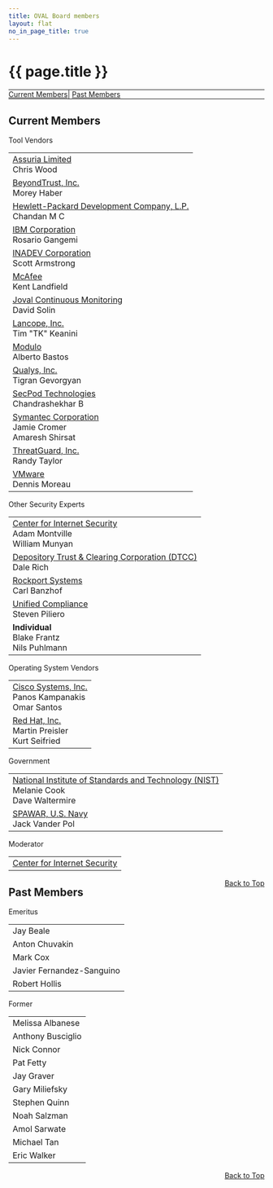 ```yaml
---
title: OVAL Board members
layout: flat
no_in_page_title: true
---
```

<a name="top"></a>
<h1>{{ page.title }}</h1>
<div class="row">
	<div class="col-md-12 text-center"  style="border-top:1px solid;border-bottom:1px solid">
		<a class="btn btn-link" href="#members">Current Members</a>|
		<a class="btn btn-link" href="#past_members">Past Members</a>
	</div>
</div>
<div class="row">
	<a name="members"></a>
	<h2>Current Members</h2>
	<div class="col-md-4">
		<a name="tool_vendors"></a>
		<div class="panel panel-primary">
			<div class="panel-heading">Tool Vendors</div>
			<div class="table responsive">
				<table class="table table-striped">
					<tr>
						<td>
						<a href="http://www.assuria-online.com/" target="_blank">Assuria Limited</a>
						<div class="panel-body-sm">Chris Wood</div>
						</td>
					</tr>
					<tr>
						<td>
						<a href="http://www.beyondtrust.com/" target="_blank">BeyondTrust, Inc.</a>
						<div class="panel-body-sm">Morey Haber</div>
						</td>
					</tr>
					<tr>
						<td>
						<a href="http://www.hp.com/country/us/en/uc/welcome.html" target="_blank">Hewlett-Packard Development Company, L.P.</a>
						<div class="panel-body-sm">Chandan M C</div>
						</td>
					</tr>
					<tr>
						<td>
						<a href="http://www.ibm.com/" target="_blank">IBM Corporation</a>
						<div class="panel-body-sm">Rosario Gangemi</div>
						</td>
					</tr>
					<tr>
						<td>
						<a href="http://www.inadev.com/" target="_blank" >INADEV Corporation</a>
						<div class="panel-body-sm">Scott Armstrong</div>
						</td>
					</tr>
					<tr>
						<td>
						<a href="http://www.McAfee.com/" target="_blank">McAfee</a>
						<div class="panel-body-sm">Kent Landfield</div>
						</td>
					</tr>
					<tr>
						<td>
						<a href="http://joval.org/" target="_blank">Joval Continuous Monitoring</a>
						<div class="panel-body-sm">David Solin</div>
						</td>
					</tr>
					<tr>
						<td>
						<a href="http://www.lancope.com/" target="_blank">Lancope, Inc.</a>
						<div class="panel-body-sm">Tim "TK" Keanini</div>
						</td>
					</tr>
					<tr>
						<td>
						<a href="http://www.modulo.com/" target="_blank">Modulo</a>
						<div class="panel-body-sm">Alberto Bastos</div>
						</td>
					</tr>
					<tr>
						<td>
						<a href="http://www.qualys.com/" target="_blank">Qualys, Inc.</a>
						<div class="panel-body-sm">Tigran Gevorgyan</div>
						</td>
					</tr>
					<tr>
						<td>
						<a href="http://www.secpod.com/" target="_blank">SecPod Technologies</a>
						<div class="panel-body-sm">Chandrashekhar B</div>
						</td>
					</tr>
					<tr>
						<td>
						<a href="http://www.symantec.com/" target="_blank">Symantec Corporation</a>
						<div class="panel-body-sm">Jamie Cromer<br>Amaresh Shirsat</div>
						</td>
					</tr>
					<tr>
						<td>
						<a href="http://www.threatguard.com/" target="_blank">ThreatGuard, Inc.</a>
						<div class="panel-body-sm">Randy Taylor</div>
						</td>
					</tr>
					<tr>
						<td>
						<a href="http://www.vmware.com/" target="_blank">VMware</a>
						<div class="panel-body-sm">Dennis Moreau</div>
						</td>
					</tr>
				</table>
			</div>
		</div>
	</div>
	<div class="col-md-4">
		<a name="other_experts"></a>
		<div class="panel panel-primary">
			<div class="panel-heading">Other Security Experts</div>
			<div class="table responsive">
				<table class="table table-striped">
					<tr>
						<td>
						<a href="http://www.cisecurity.org/" target="_blank">Center for Internet Security</a>
						<div class="panel-body-sm">Adam Montville<br>William Munyan</div>
						</td>
					</tr>
					<tr>
						<td>
						<a href="http://www.dtcc.com/" target="_blank">Depository Trust &amp; Clearing Corporation (DTCC)</a>
						<div class="panel-body-sm">Dale Rich</div>
						</td>
					</tr>
					<tr>
						<td>
						<a href="http://www.rockportsystems.com/" target="_blank">Rockport Systems</a>
						<div class="panel-body-sm">Carl Banzhof</div>
						</td>
					</tr>
					<tr>
						<td>
						<a href="https://www.unifiedcompliance.com/" target="_blank">Unified Compliance</a>
						<div class="panel-body-sm">Steven Piliero</div>
						</td>
					</tr>
					<tr>
						<td>
						<div class="panel-body-sm"><strong>Individual</strong></div>
						<div class="panel-body-sm">Blake Frantz</div>
						<div class="panel-body-sm">Nils Puhlmann</div>
						</td>
					</tr>
				</table>
			</div>
		</div>
	</div>
	<div class="col-md-4">
		<a name="os_vendors"></a>
		<div class="panel panel-primary">
			<div class="panel-heading">Operating System Vendors</div>
			<div class="table responsive">
				<table class="table table-striped">
					<tr>
						<td>
						<a href="http://www.cisco.com/" target="_blank">Cisco Systems, Inc.</a>
						<div class="panel-body-sm">Panos Kampanakis<br>Omar Santos</div>
						</td>
					</tr>
					<tr>
						<td>
						<a href="http://www.redhat.com/" target="_blank">Red Hat, Inc.</a>
						<div class="panel-body-sm">Martin Preisler<br>Kurt Seifried</div>
						</td>
					</tr>
				</table>
			</div>
		</div>
		<a name="government"></a>
		<div class="panel panel-primary">
			<div class="panel-heading">Government</div>
			<div class="table responsive">
				<table class="table table-striped">
					<tr>
						<td>
						<a href="http://www.nist.gov/" target="_blank">National Institute of Standards and Technology (NIST)</a>
						<div class="panel-body-sm">Melanie Cook<br>Dave Waltermire</div>
						</td>
					</tr>
					<tr>
						<td>
						<a href="http://www.spawar.navy.mil/" target="_blank">SPAWAR, U.S. Navy</a>
						<div class="panel-body-sm">Jack Vander Pol</div>
						</td>
					</tr>
				</table>
			</div>
		</div>
		<a name="moderator"></a>
		<div class="panel panel-primary">
			<div class="panel-heading">Moderator</div>
			<div class="table responsive">
				<table class="table table-striped">
					<tr>
						<td>
						<a href="http://www.cisecurity.org/" target="_blank">Center for Internet Security</a>
						</td>
					</tr>
				</table>
			</div>
		</div>
	</div>
</div>
<div style="float:right"><a class="btn btn-link" href="#top">Back to Top</a></div>
<div class="row">
<a name="past_members"></a>
<h2>Past Members</h2>
	<div class="col-md-6">
		<div class="panel panel-info">
			<div class="panel-heading">Emeritus</div>
			<div class="table responsive">
				<table class="table table-striped">
					<tr><td>Jay Beale</td></tr>
					<tr><td>Anton Chuvakin</td></tr>
					<tr><td>Mark Cox</td></tr>
					<tr><td>Javier Fernandez-Sanguino</td></tr>
					<tr><td>Robert Hollis</td></tr>
				</table>
			</div>
		</div>
	</div>
	<div class="col-md-6">
		<div class="panel panel-info">
			<div class="panel-heading">Former</div>
			<div class="table responsive">
				<table class="table table-striped">
					<tr><td>Melissa Albanese</td></tr>
					<tr><td>Anthony Busciglio</td></tr>
					<tr><td>Nick Connor</td></tr>
					<tr><td>Pat Fetty</td></tr>
					<tr><td>Jay Graver</td></tr>
					<tr><td>Gary Miliefsky</td></tr>
					<tr><td>Stephen Quinn</td></tr>
					<tr><td>Noah Salzman</td></tr>
					<tr><td>Amol Sarwate</td></tr>
					<tr><td>Michael Tan</td></tr>
					<tr><td>Eric Walker</td></tr>
				</table>
			</div>
		</div>
	</div>
</div>
<div style="float:right"><a class="btn btn-link" href="#top">Back to Top</a></div>
